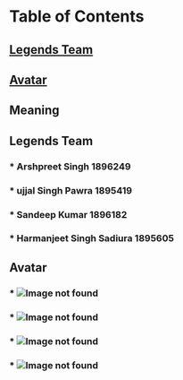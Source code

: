 # Table of Contents
## [Legends Team](#Legends-Team)
## [Avatar](#Avatar)
## Meaning

## Legends Team
### * Arshpreet Singh 1896249
### * ujjal Singh Pawra 1895419
### * Sandeep Kumar 1896182
### * Harmanjeet Singh Sadiura 1895605

## Avatar
### * ![Image not found](https://cdn.calciomercato.com/images/2018-10/ronaldo.juve.sorriso.2018.191.356x237.jpg)
### * ![Image not found](https://pbs.twimg.com/profile_images/855363929626869760/g1J23quV.jpg)
### * ![Image not found](https://timesofindia.indiatimes.com/photo/63924177.cms)
### * ![Image not found](https://i.eurosport.com/2018/12/07/2477900-51456710-2560-1440.jpg?w=1050)
      
      
      
